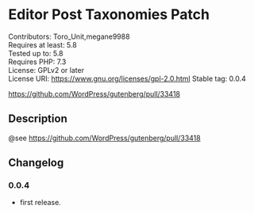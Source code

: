 # Editor Post Taxonomies Patch
Contributors:      Toro_Unit,megane9988  
Requires at least: 5.8  
Tested up to:      5.8  
Requires PHP:      7.3  
License:           GPLv2 or later  
License URI:       https://www.gnu.org/licenses/gpl-2.0.html
Stable tag:        0.0.4  

https://github.com/WordPress/gutenberg/pull/33418

## Description

@see https://github.com/WordPress/gutenberg/pull/33418

## Changelog

### 0.0.4
* first release.


